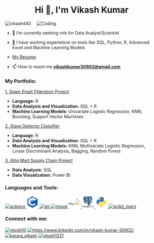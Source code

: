 <h1 align="center">Hi 👋, I'm Vikash Kumar</h1>
<img align="right" alt="Coding" width="400" src="https://aryng.com/assets/img/ani2.gif")
<p align="left"> <img src="https://komarev.com/ghpvc/?username=vikash440&label=Profile%20views&color=0e75b6&style=flat" alt="vikash440" /> </p>

- 🌱 I’m currently seeking role for Data Analyst/Scientist

- 🌱 I have working experieince on tools like SQL, Python, R, Advanced Excel and Machine Learning Models

- <a href = "https://drive.google.com/drive/folders/11oaM2Nn0mW3qn5aW69-j85qPHCtpKrXK?usp=drive_link">My Resume</a>

- 📫 How to reach me **vikashkumar30902@gmail.com**



<h3 align= "left"><b>My Portfolio:</b></h3>

<a href = "https://github.com/vikash440/Glass_detection_Classifier/blob/main/README.md">1. Spam Email Filteration Project</a>
- <b>Language:</b> R
- <b>Data Analysis and Visualization:</b> SQL + R
- <b>Machine Learning Models:</b> Univariate Logistic Regression, KNN, Boosting, Support Vector Machines

<a href= "https://github.com/vikash440/Glass_detection_Classifier/blob/main/README.md">2. Glass Detector Classifier</a>

- <b>Language:</b> R 
- <b>Data Analysis and Visualization:</b> SQL + R
- <b>Machine Learning Models:</b> KNN, Multivariate Logistic Regression, Linear Discriminant Analysis, Bagging, Random Forest 
  
<a href = "https://github.com/vikash440/Atliq_Mart_Supply_Chain_Power_BI_Project/blob/main/Atliq%20Mart%20Dashboard.pdf">3. Atliq Mart Supply Chain Project</a>
- <b>Data Analysis:</b> SQL
- <b>Data Visualization:</b> Power BI 



<h3 align="left">Languages and Tools:</h3>
<p align="left"> <a href="https://www.arduino.cc/" target="_blank" rel="noreferrer"> <img src="https://cdn.worldvectorlogo.com/logos/arduino-1.svg" alt="arduino" width="40" height="40"/> </a> <a href="https://www.cprogramming.com/" target="_blank" rel="noreferrer"> <img src="https://raw.githubusercontent.com/devicons/devicon/master/icons/c/c-original.svg" alt="c" width="40" height="40"/> </a> <a href="https://git-scm.com/" target="_blank" rel="noreferrer"> <img src="https://www.vectorlogo.zone/logos/git-scm/git-scm-icon.svg" alt="git" width="40" height="40"/> </a> <a href="https://www.microsoft.com/en-us/sql-server" target="_blank" rel="noreferrer"> <img src="https://www.svgrepo.com/show/303229/microsoft-sql-server-logo.svg" alt="mssql" width="40" height="40"/> </a> <a href="https://www.mysql.com/" target="_blank" rel="noreferrer"> <img src="https://raw.githubusercontent.com/devicons/devicon/master/icons/mysql/mysql-original-wordmark.svg" alt="mysql" width="40" height="40"/> </a> <a href="https://www.postgresql.org" target="_blank" rel="noreferrer"> <img src="https://raw.githubusercontent.com/devicons/devicon/master/icons/postgresql/postgresql-original-wordmark.svg" alt="postgresql" width="40" height="40"/> </a> <a href="https://www.python.org" target="_blank" rel="noreferrer"> <img src="https://raw.githubusercontent.com/devicons/devicon/master/icons/python/python-original.svg" alt="python" width="40" height="40"/> </a><a href="https://scikit-learn.org/" target="_blank" rel="noreferrer"> <img src="https://upload.wikimedia.org/wikipedia/commons/0/05/Scikit_learn_logo_small.svg" alt="scikit_learn" width="40" height="40"/> </a> </p>


<h3 align="left">Connect with me:</h3>
<p align="left">
<a href="https://twitter.com/vkosh10" target="blank"><img align="center" src="https://raw.githubusercontent.com/rahuldkjain/github-profile-readme-generator/master/src/images/icons/Social/twitter.svg" alt="vkosh10" height="30" width="40" /></a>
<a href="https://linkedin.com/in/https://www.linkedin.com/in/vikash-kumar-30902/" target="blank"><img align="center" src="https://raw.githubusercontent.com/rahuldkjain/github-profile-readme-generator/master/src/images/icons/Social/linked-in-alt.svg" alt="https://www.linkedin.com/in/vikash-kumar-30902/" height="30" width="40" /></a>
<a href="https://instagram.com/karara_vikash" target="blank"><img align="center" src="https://raw.githubusercontent.com/rahuldkjain/github-profile-readme-generator/master/src/images/icons/Social/instagram.svg" alt="karara_vikash" height="30" width="40" /></a>
<a href="https://www.hackerrank.com/vkosh1221" target="blank"><img align="center" src="https://raw.githubusercontent.com/rahuldkjain/github-profile-readme-generator/master/src/images/icons/Social/hackerrank.svg" alt="vkosh1221" height="30" width="40" /></a>
</p>

